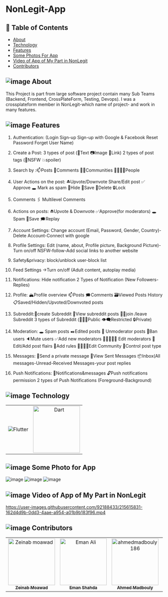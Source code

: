 # NonLegit-App
## 📝 Table of Contents

- [About](#about)
- [Technology](#technology)
- [Features](#features)
- [Some Photos For App](#photos)
- [Video of App of My Part in NonLegit](#video)
- [Contributors](#contributors)

## ![image](https://user-images.githubusercontent.com/92188433/216702887-98bbfe3f-8eda-4939-b895-b4f450d5ac39.png) About <a name = "about"></a>
This Project is part from large software project contain many Sub Teams (Backend, Frontend, CrossPlateForm, Testing, Devops). I was a crossplateform member in NonLegit-which name of project- and work in many features.

## ![image](https://user-images.githubusercontent.com/92188433/216706596-02466adc-49b0-4025-9b25-39e00138adec.png) Features <a name = "features"></a>
1. Authentication: (Login Sign-up Sign-up with Google & Facebook Reset Password Forget User Name)

2. Create a Post: 3 types of post (📝Text 📷Image 📎Link)
2 types of post tags (🔞NSFW 💥spoiler)

3. Search by :📫Posts 💭Comments 👨‍👧Communities 👨‍👨‍👦‍👦People

4. User Actions on the post: ⏏Upvote/Downvote Share/Edit post ✅ Approve 🕳 Mark as spam 🙈Hide 🔱Save 🚫Delete 🔒Lock

5. Comments
🖇 Multilevel Comments

6. Actions on posts: ⏏Upvote & Downvote ✅Approve(for moderators) 🕳Spam 🔱Save 🗯Replay

7. Account Settings: Change account (Email, Password, Gender, Country)-Delete Account-Connect with google

8. Profile Settings: Edit (name, about, Profile picture, Background Picture)-Turn on/off NSFW-follow-Add social links to another website

9. Safety&privacy: block/unblock user-block list

10. Feed Settings
→Turn on/off (Adult content, autoplay media)

11. Notifications: Hide notification
2 Types of Notification (New Followers-Replies)

12. Profile: 🏔Profile overview 📫Posts 🗯Comments 🗃Viewed Posts History 📋Saved/Hidden/Upvoted/Downvoted posts

13. Subreddit:🔰create Subreddit 👀View subreddit posts 🤜🏼join /leave Subreddit
3 types of Subreddit (👷🏼‍♂️Public 👁‍🗨Restricted 🔒Private)

14. Moderation: 🕳 Spam posts ✒Edited posts
💈 Unmoderator posts 🚫Ban users 🔈Mute users ✅Add new moderators 👨🏽‍🤝‍👨🏻 Edit moderators 🎨Edit/Add post flairs 🚧Add rules 👨‍👨‍👦‍👦Edit Community 💭Control post type

15. Messages: 📩Send a private message 📮View Sent Messages 📦Inbox(All messages-Unread-Received Messages-your post replies

16. Push Notifications: 💌Notifications&messages
🔓Push notifications permission
2 types of Push Notifications (Foreground-Background)


## ![image](https://user-images.githubusercontent.com/92188433/216702751-f4e05685-424b-4687-98d2-7b18899080db.png) Technology <a name = "Technology"></a>
<table>
  <tr>
     <td align="center">
    <img src="![image](https://user-images.githubusercontent.com/92188433/216707778-3f45a2a7-7544-4d02-8609-7ed1eff9e27a.png)" alt="Flutter"/>
    </td>
    
   <td align="center">
    <img src="![image](https://user-images.githubusercontent.com/92188433/216707699-6d741cb6-9ecb-4f7e-be96-87bc545bf8cc.png)" width="150px;" alt="Dart"/>
    </td>    
  </tr>
  </table>


## ![image](https://user-images.githubusercontent.com/92188433/216702206-de6a2fcb-5d51-499c-bfd4-d41b5fd535e2.png) Some Photo for App <a name = "photos"></a>
![image](https://user-images.githubusercontent.com/92188433/215614959-7fa9690d-aae4-4862-95e1-77f1ef55f773.png)
![image](https://user-images.githubusercontent.com/92188433/215615139-71663c0f-382a-45ef-88a1-359c6acc79b7.png)
![image](https://user-images.githubusercontent.com/92188433/215615191-03108b13-b8a7-4f45-8a10-e4e0462833d7.png)

##  ![image](https://user-images.githubusercontent.com/92188433/216702368-a9db587c-02c9-4f92-9716-828ff18a544e.png) Video of App of My Part in NonLegit <a name = "video"></a>
https://user-images.githubusercontent.com/92188433/215615831-162d4d9b-0dd3-4aae-a954-a01b9b183f96.mp4

## ![image](https://user-images.githubusercontent.com/92188433/216702535-78dc137f-5365-4a74-b1f3-a9dfe4aecde7.png) Contributors
<table>
  <tr>
     <td align="center">
    <a href="https://github.com/zeinabmoawad" target="_black">
    <img src="https://avatars.githubusercontent.com/u/92188433?v=4" width="150px;" alt="Zeinab moawad"/>
    <br />
    <sub><b>Zeinab Moawad</b></sub></a>
    </td>
    
   <td align="center">
    <a href="https://github.com/emanshahda" target="_black">
    <img src="https://avatars.githubusercontent.com/u/89708797?v=4" width="150px;" alt="Eman Ali"/>
    <br />
    <sub><b>Eman Shahda</b></sub></a>
    </td>
    
   <td align="center">
    <a href="https://github.com/ahmedmadbouly186" target="_black">
    <img src="https://avatars.githubusercontent.com/u/66012617?v=4" width="150px;"  alt="ahmedmadbouly186"/>
    <br />
    <sub><b>Ahmed Madbouly</b></sub></a>
    </td>
    
   <td align="center">
    <a href="https://github.com/belfooz" target="_black">
    <img src="https://avatars.githubusercontent.com/u/99263226?v=4" width="150px;" alt="Ahmed Fawzy"/>
    <br />
    <sub><b>Ahmed Fawzy</b></sub></a>
    </td>
    
   <td align="center">
    <a href="https://github.com/Amr146" target="_black">
    <img src="https://avatars.githubusercontent.com/u/76057767?v=4" width="150px;" alt="Amr146"/>
    <br />
    <sub><b>Amr</b></sub></a>
    </td>
    
  </tr>
  </table>
